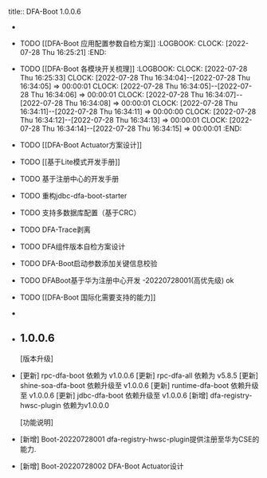 title:: DFA-Boot 1.0.0.6

-
- TODO [[DFA-Boot  应用配置参数自检方案]]
  :LOGBOOK:
  CLOCK: [2022-07-28 Thu 16:25:21]
  :END:
- TODO  [[DFA-Boot  各模块开关梳理]]
  :LOGBOOK:
  CLOCK: [2022-07-28 Thu 16:25:33]
  CLOCK: [2022-07-28 Thu 16:34:04]--[2022-07-28 Thu 16:34:05] =>  00:00:01
  CLOCK: [2022-07-28 Thu 16:34:05]--[2022-07-28 Thu 16:34:06] =>  00:00:01
  CLOCK: [2022-07-28 Thu 16:34:07]--[2022-07-28 Thu 16:34:08] =>  00:00:01
  CLOCK: [2022-07-28 Thu 16:34:11]--[2022-07-28 Thu 16:34:11] =>  00:00:00
  CLOCK: [2022-07-28 Thu 16:34:12]--[2022-07-28 Thu 16:34:13] =>  00:00:01
  CLOCK: [2022-07-28 Thu 16:34:14]--[2022-07-28 Thu 16:34:15] =>  00:00:01
  :END:
- TODO [[DFA-Boot Actuator方案设计]]
- TODO [[基于Lite模式开发手册]]
- TODO 基于注册中心的开发手册
- TODO 重构jdbc-dfa-boot-starter
- TODO 支持多数据库配置（基于CRC）
- TODO DFA-Trace剥离
- TODO DFA组件版本自检方案设计
- TODO DFA-Boot启动参数添加关键信息校验
- TODO  DFABoot基于华为注册中心开发 -20220728001(高优先级) ok
- TODO [[DFA-Boot 国际化需要支持的能力]]
-
- ## 1.0.0.6 
  [版本升级]
- [更新] rpc-dfa-boot    依赖为 v1.0.0.6
   [更新] rpc-dfa-all    依赖为 v5.8.5
   [更新] shine-soa-dfa-boot 依赖升级至 v1.0.0.6
   [更新] runtime-dfa-boot 依赖升级至 v1.0.0.6
   [更新] jdbc-dfa-boot 依赖升级至 v1.0.0.6
   [新增] dfa-registry-hwsc-plugin 依赖为v1.0.0.0
  
  [功能说明]
- [新增] Boot-20220728001 dfa-registry-hwsc-plugin提供注册至华为CSE的能力.
- [新增] Boot-20220728002 DFA-Boot Actuator设计